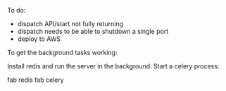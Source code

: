 To do:

  + dispatch API/start not fully returning
  + dispatch needs to be able to shutdown a single port
  + deploy to AWS

To get the background tasks working:

   Install redis and run the server in the background.
   Start a celery process:

   fab redis
   fab celery